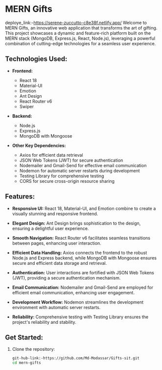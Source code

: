 # MERN Gifts
deploye_link:-https://serene-zuccutto-c8e38f.netlify.app/
Welcome to MERN Gifts, an innovative web application that transforms the art of gifting. This project showcases a dynamic and feature-rich platform built on the MERN stack (MongoDB, Express.js, React, Node.js), leveraging a powerful combination of cutting-edge technologies for a seamless user experience.

## Technologies Used:

- **Frontend:**
  - React 18
  - Material-UI
  - Emotion
  - Ant Design
  - React Router v6
  - Swiper

- **Backend:**
  - Node.js
  - Express.js
  - MongoDB with Mongoose

- **Other Key Dependencies:**
  - Axios for efficient data retrieval
  - JSON Web Tokens (JWT) for secure authentication
  - Nodemailer and Gmail-Send for effective email communication
  - Nodemon for automatic server restarts during development
  - Testing Library for comprehensive testing
  - CORS for secure cross-origin resource sharing

## Features:

- **Responsive UI:** React 18, Material-UI, and Emotion combine to create a visually stunning and responsive frontend.

- **Elegant Design:** Ant Design brings sophistication to the design, ensuring a delightful user experience.

- **Smooth Navigation:** React Router v6 facilitates seamless transitions between pages, enhancing user interaction.

- **Efficient Data Handling:** Axios connects the frontend to the robust Node.js and Express backend, while MongoDB with Mongoose ensures secure and efficient data storage and retrieval.

- **Authentication:** User interactions are fortified with JSON Web Tokens (JWT), providing a secure authentication mechanism.

- **Email Communication:** Nodemailer and Gmail-Send are employed for efficient email communication, enhancing user engagement.

- **Development Workflow:** Nodemon streamlines the development environment with automatic server restarts.

- **Reliability:** Comprehensive testing with Testing Library ensures the project's reliability and stability.

## Get Started:

1. Clone the repository:
   ```bash
   git-hub-link:-https://github.com/Md-Modassar/Gifts-sit.git
   cd mern-gifts
